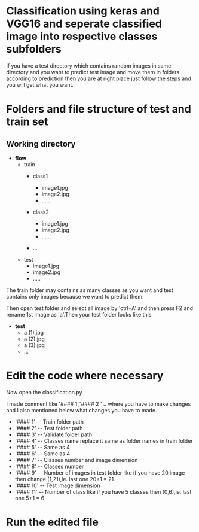 # Classification using keras and VGG16 and seperate classified image into respective classes subfolders

If you have a test directory which contains random images in same directory and you want to predict test image and move them in folders according to prediction then you are at right place just follow the steps and you will get what you want. 

# Folders and file structure of test and train set
## Working directory
- **flow**
  -  train
     - class1   
       - image1.jpg
       - image2.jpg
       - ......
     - class2
       - image1.jpg
       - image2.jpg
       - ......
    
     - ...
   - test
      - image1.jpg
      - image2.jpg
      - .....
      
The train folder may contains as many classes as you want and test contains only images because we want to predict them.

Then open test folder and select all image by 'ctrl+A' and then press F2 and rename 1st image as 'a'.Then your test folder looks like this

- **test**
   - a (1).jpg
   - a (2).jpg
   - a (3).jpg
   - ...
   
# Edit the code where necessary

Now open the classification.py

I made comment like '#### 1','#### 2 ' .. where you have to make changes and I also mentioned below what changes you have to made.

 - '#### 1'  -- Train folder path
 - '#### 2'  -- Test folder path
 - '#### 3' -- Validate folder path
 - '#### 4'  -- Classes name replace it same as folder names in train folder
 - '#### 5'  -- Same as 4
 - '#### 6'  -- Same as 4
 - '#### 7'  -- Classes number and image dimension
 - '#### 8' -- Classes number
 - '#### 9' -- Number of images in test folder like if you have 20 image then change (1,21),ie. last one 20+1 = 21
 - '#### 10' -- Test image dimension
 - '#### 11' -- Number of class like if you have 5 classes then (0,6),ie. last one 5+1 = 6
 
# Run the edited file 

    
    

